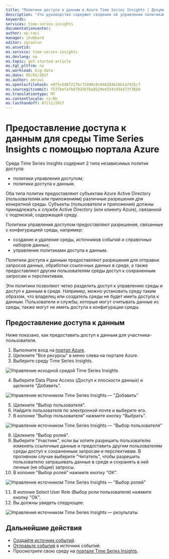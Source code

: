 ```yaml
---
title: "Политики доступа к данным в Azure Time Series Insights | Документация Майкрософт"
description: "Это руководство содержит сведения об управлении политиками доступа к данным в Time Series Insights"
keywords: 
services: time-series-insights
documentationcenter: 
author: op-ravi
manager: jhubbard
editor: cgronlun
ms.assetid: 
ms.service: time-series-insights
ms.devlang: na
ms.topic: get-started-article
ms.tgt_pltfrm: na
ms.workload: big-data
ms.date: 05/01/2017
ms.author: omravi
ms.openlocfilehash: e975c6d8f217bc73948c0c046204b16b1a742bc7
ms.sourcegitcommit: f537befafb079256fba0529ee554c034d73f36b0
ms.translationtype: MT
ms.contentlocale: ru-RU
ms.lasthandoff: 07/11/2017
---
```

# <a name="grant-data-access-to-a-time-series-insights-environment-using-azure-portal"></a>Предоставление доступа к данным для среды Time Series Insights с помощью портала Azure

Среда Time Series Insights содержит 2 типа независимых политик доступа:

* политики управления доступом;
* политики доступа к данным.

Оба типа политик предоставляют субъектам Azure Active Directory (пользователям или приложениям) различные разрешения для конкретной среды. Субъекты (пользователи и приложения) должны принадлежать к службе Active Directory (или клиенту Azure), связанной с подпиской, содержащей среду.

Политики управления доступом предоставляют разрешения, связанные с конфигурацией среды, например:
*   создание и удаление среды, источников событий и справочных наборов данных;
*   управление политиками доступа к данным.

Политики доступа к данным предоставляют разрешения для отправки запросов данных, обработки ссылочных данных в среде, а также предоставляют другим пользователям среды доступ к сохраненным запросам и перспективам.

Эти политики позволяют четко разделить доступ к управлению среды и доступ к данным в среде. Например, можно установить среду таким образом, что владелец или создатель среды не будет иметь доступа к данным. Пользователи и службы, которые могут считывать данные из среды, также могут не иметь доступа к конфигурации среды.

## <a name="grant-data-access"></a>Предоставление доступа к данным
Ниже показано, как предоставить доступ к данным для участника-пользователя.

1.  Выполните вход на [портал Azure](https://portal.azure.com).
2.  Щелкните "Все ресурсы" в меню слева на портале Azure.
3.  Выберите среду Time Series Insights.

  ![Управление исходной средой Time Series Insights](media/data-access/getstarted-grant-data-access1.png)

4.  Выберите Data Plane Access (Доступ к плоскости данных) и щелкните "Добавить".

  ![Управление источником Time Series Insights — "Добавить"](media/data-access/getstarted-grant-data-access2.png)

5.  Щелкните "Выбор пользователя".
6.  Найдите пользователя по электронной почте и выберите его.
7.  В колонке "Выбор пользователя" нажмите кнопку "Выбрать".

  ![Управление источником Time Series Insights — "Выбор пользователя"](media/data-access/getstarted-grant-data-access3.png)

8.  Щелкните "Выбор ролей".
9.  Выберите "Участник", если вы хотите разрешить пользователю изменять ссылочные данные и предоставить другим пользователям среды доступ к сохраненным запросам и перспективам. В противном случае выберите "Читатель", чтобы разрешить пользователю запрашивать данные в среде и сохранять в ней личные (не общие) запросы.
10. В колонке "Выбор ролей" нажмите кнопку "ОК".

  ![Управление источником Time Series Insights — "Выбор ролей"](media/data-access/getstarted-grant-data-access4.png)

11. В колонке Select User Role (Выбор роли пользователя) нажмите кнопку "ОК".
12. Вы должны увидеть следующее:

  ![Управление источником Time Series Insights — результаты](media/data-access/getstarted-grant-data-access5.png)

## <a name="next-steps"></a>Дальнейшие действия

* [Создайте источник событий](time-series-insights-add-event-source.md).
* [Отправьте события](time-series-insights-send-events.md) в источник событий.
* Просмотрите свою среду на [портале Time Series Insights](https://insights.timeseries.azure.com).
